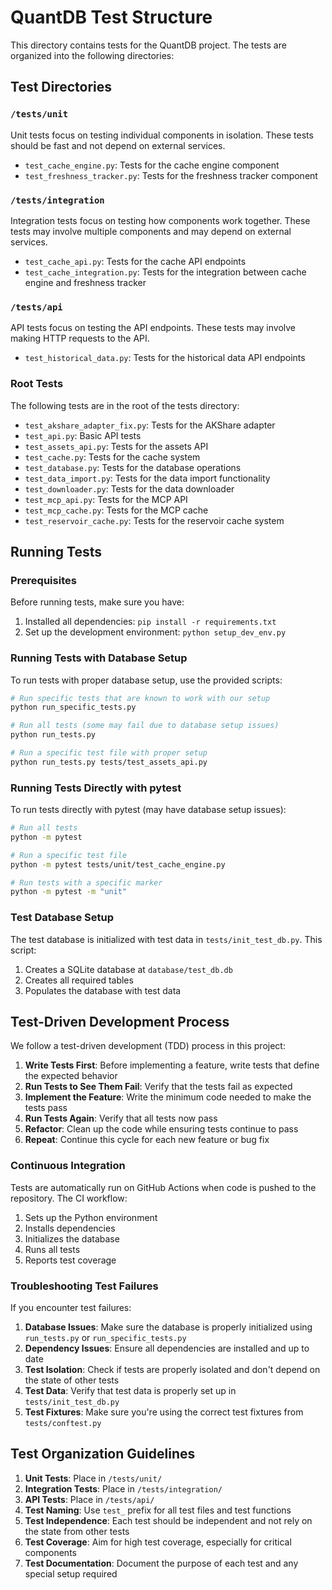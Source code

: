 # QuantDB Test Structure

This directory contains tests for the QuantDB project. The tests are organized into the following directories:

## Test Directories

### `/tests/unit`

Unit tests focus on testing individual components in isolation. These tests should be fast and not depend on external services.

- `test_cache_engine.py`: Tests for the cache engine component
- `test_freshness_tracker.py`: Tests for the freshness tracker component

### `/tests/integration`

Integration tests focus on testing how components work together. These tests may involve multiple components and may depend on external services.

- `test_cache_api.py`: Tests for the cache API endpoints
- `test_cache_integration.py`: Tests for the integration between cache engine and freshness tracker

### `/tests/api`

API tests focus on testing the API endpoints. These tests may involve making HTTP requests to the API.

- `test_historical_data.py`: Tests for the historical data API endpoints

### Root Tests

The following tests are in the root of the tests directory:

- `test_akshare_adapter_fix.py`: Tests for the AKShare adapter
- `test_api.py`: Basic API tests
- `test_assets_api.py`: Tests for the assets API
- `test_cache.py`: Tests for the cache system
- `test_database.py`: Tests for the database operations
- `test_data_import.py`: Tests for the data import functionality
- `test_downloader.py`: Tests for the data downloader
- `test_mcp_api.py`: Tests for the MCP API
- `test_mcp_cache.py`: Tests for the MCP cache
- `test_reservoir_cache.py`: Tests for the reservoir cache system

## Running Tests

### Prerequisites

Before running tests, make sure you have:

1. Installed all dependencies: `pip install -r requirements.txt`
2. Set up the development environment: `python setup_dev_env.py`

### Running Tests with Database Setup

To run tests with proper database setup, use the provided scripts:

```bash
# Run specific tests that are known to work with our setup
python run_specific_tests.py

# Run all tests (some may fail due to database setup issues)
python run_tests.py

# Run a specific test file with proper setup
python run_tests.py tests/test_assets_api.py
```

### Running Tests Directly with pytest

To run tests directly with pytest (may have database setup issues):

```bash
# Run all tests
python -m pytest

# Run a specific test file
python -m pytest tests/unit/test_cache_engine.py

# Run tests with a specific marker
python -m pytest -m "unit"
```

### Test Database Setup

The test database is initialized with test data in `tests/init_test_db.py`. This script:

1. Creates a SQLite database at `database/test_db.db`
2. Creates all required tables
3. Populates the database with test data

## Test-Driven Development Process

We follow a test-driven development (TDD) process in this project:

1. **Write Tests First**: Before implementing a feature, write tests that define the expected behavior
2. **Run Tests to See Them Fail**: Verify that the tests fail as expected
3. **Implement the Feature**: Write the minimum code needed to make the tests pass
4. **Run Tests Again**: Verify that all tests now pass
5. **Refactor**: Clean up the code while ensuring tests continue to pass
6. **Repeat**: Continue this cycle for each new feature or bug fix

### Continuous Integration

Tests are automatically run on GitHub Actions when code is pushed to the repository. The CI workflow:

1. Sets up the Python environment
2. Installs dependencies
3. Initializes the database
4. Runs all tests
5. Reports test coverage

### Troubleshooting Test Failures

If you encounter test failures:

1. **Database Issues**: Make sure the database is properly initialized using `run_tests.py` or `run_specific_tests.py`
2. **Dependency Issues**: Ensure all dependencies are installed and up to date
3. **Test Isolation**: Check if tests are properly isolated and don't depend on the state of other tests
4. **Test Data**: Verify that test data is properly set up in `tests/init_test_db.py`
5. **Test Fixtures**: Make sure you're using the correct test fixtures from `tests/conftest.py`

## Test Organization Guidelines

1. **Unit Tests**: Place in `/tests/unit/`
2. **Integration Tests**: Place in `/tests/integration/`
3. **API Tests**: Place in `/tests/api/`
4. **Test Naming**: Use `test_` prefix for all test files and test functions
5. **Test Independence**: Each test should be independent and not rely on the state from other tests
6. **Test Coverage**: Aim for high test coverage, especially for critical components
7. **Test Documentation**: Document the purpose of each test and any special setup required
